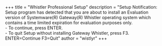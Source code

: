+++
title = "Whistler Professional Setup"
description = "Setup Notification:<br />Setup program has detected that you are about to install an Evaluation version of Systemware(R) Gateway(R) Whistler operating system which contains a time limited expiration for evaluation purposes only.<br />- To continue, press ENTER.<br />- To quit Setup without installing Gateway Whistler, press F3.<br />ENTER=Continue F3=Quit"
author = "wistlyr"
+++


